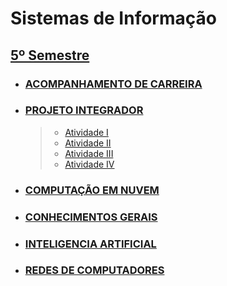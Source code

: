 # Sistemas de Informação

## [5º Semestre](https://github.com/JefersonMelo/04-UNICSUL/tree/master/05-Semestre)

- ### [ACOMPANHAMENTO DE CARREIRA](https://github.com/JefersonMelo/04-UNICSUL/tree/master/05-Semestre/01-Acompanhamento-de-Carreira)

- ### [PROJETO INTEGRADOR](https://github.com/JefersonMelo/04-UNICSUL/tree/master/05-Semestre/02-Projeto-Integrador)

    >- [Atividade I](https://github.com/JefersonMelo/04-UNICSUL/blob/master/05-Semestre/02-Projeto-Integrador/Atividades/01-Atividade.md)
    >- [Atividade II](https://github.com/JefersonMelo/04-UNICSUL/blob/master/05-Semestre/02-Projeto-Integrador/Atividades/02-Atividade.md)
    >- [Atividade III](https://github.com/JefersonMelo/04-UNICSUL/blob/master/05-Semestre/02-Projeto-Integrador/Atividades/03-Atividade.md)
    >- [Atividade IV](https://github.com/JefersonMelo/04-UNICSUL/blob/master/05-Semestre/02-Projeto-Integrador/Atividades/04-Atividade.md)

- ### [COMPUTAÇÃO EM NUVEM](https://github.com/JefersonMelo/04-UNICSUL/tree/master/05-Semestre/03-Computacao-em-nuvem)
  
- ### [CONHECIMENTOS GERAIS](https://github.com/JefersonMelo/04-UNICSUL/tree/master/05-Semestre/04-Conhecimentos-Gerais)  

- ### [INTELIGENCIA ARTIFICIAL](https://github.com/JefersonMelo/04-UNICSUL/tree/master/05-Semestre/05-Inteligencia-Artificial)  

- ### [REDES DE COMPUTADORES](https://github.com/JefersonMelo/04-UNICSUL/tree/master/05-Semestre/06-Redes-de-Computadores)  

